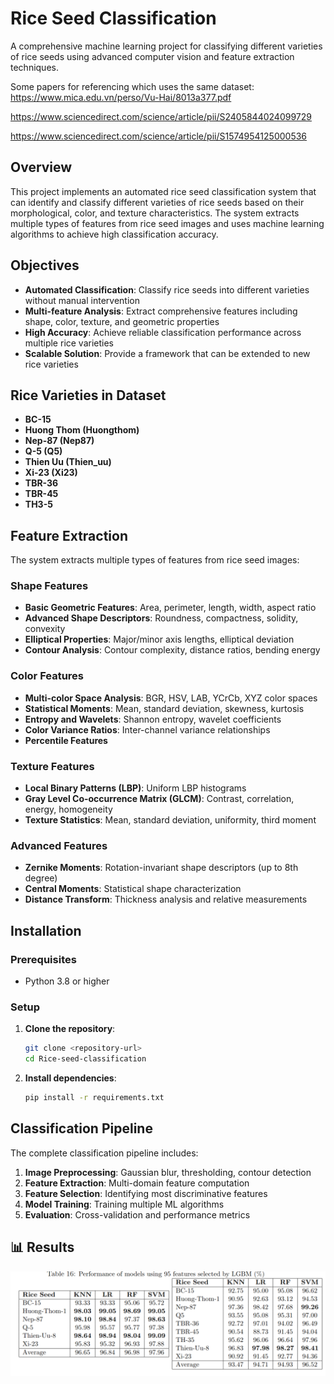 # Rice Seed Classification

A comprehensive machine learning project for classifying different varieties of rice seeds using advanced computer vision and feature extraction techniques.


Some papers for referencing which uses the same dataset:
https://www.mica.edu.vn/perso/Vu-Hai/8013a377.pdf


https://www.sciencedirect.com/science/article/pii/S2405844024099729


https://www.sciencedirect.com/science/article/pii/S1574954125000536

##  Overview

This project implements an automated rice seed classification system that can identify and classify different varieties of rice seeds based on their morphological, color, and texture characteristics. The system extracts multiple types of features from rice seed images and uses machine learning algorithms to achieve high classification accuracy.

## Objectives

- **Automated Classification**: Classify rice seeds into different varieties without manual intervention
- **Multi-feature Analysis**: Extract comprehensive features including shape, color, texture, and geometric properties
- **High Accuracy**: Achieve reliable classification performance across multiple rice varieties
- **Scalable Solution**: Provide a framework that can be extended to new rice varieties

## Rice Varieties in Dataset

- **BC-15**
- **Huong Thom (Huongthom)**
- **Nep-87 (Nep87)**
- **Q-5 (Q5)**
- **Thien Uu (Thien_uu)**
- **Xi-23 (Xi23)**
- **TBR-36**
- **TBR-45**
- **TH3-5**

## Feature Extraction

The system extracts multiple types of features from rice seed images:

### Shape Features
- **Basic Geometric Features**: Area, perimeter, length, width, aspect ratio
- **Advanced Shape Descriptors**: Roundness, compactness, solidity, convexity
- **Elliptical Properties**: Major/minor axis lengths, elliptical deviation
- **Contour Analysis**: Contour complexity, distance ratios, bending energy

### Color Features
- **Multi-color Space Analysis**: BGR, HSV, LAB, YCrCb, XYZ color spaces
- **Statistical Moments**: Mean, standard deviation, skewness, kurtosis
- **Entropy and Wavelets**: Shannon entropy, wavelet coefficients
- **Color Variance Ratios**: Inter-channel variance relationships
- **Percentile Features**

### Texture Features
- **Local Binary Patterns (LBP)**: Uniform LBP histograms
- **Gray Level Co-occurrence Matrix (GLCM)**: Contrast, correlation, energy, homogeneity
- **Texture Statistics**: Mean, standard deviation, uniformity, third moment

### Advanced Features
- **Zernike Moments**: Rotation-invariant shape descriptors (up to 8th degree)
- **Central Moments**: Statistical shape characterization
- **Distance Transform**: Thickness analysis and relative measurements


## Installation

### Prerequisites
- Python 3.8 or higher

### Setup

1. **Clone the repository**:
   ```bash
   git clone <repository-url>
   cd Rice-seed-classification
   ```


2. **Install dependencies**:
   ```bash
   pip install -r requirements.txt
   ```

## Classification Pipeline

The complete classification pipeline includes:

1. **Image Preprocessing**: Gaussian blur, thresholding, contour detection
2. **Feature Extraction**: Multi-domain feature computation
3. **Feature Selection**: Identifying most discriminative features
4. **Model Training**: Training multiple ML algorithms
5. **Evaluation**: Cross-validation and performance metrics

## 📊 Results
![alt text](image.png)